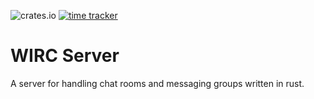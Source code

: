 ![crates.io](https://img.shields.io/crates/v/wirc_server.svg)
[![time tracker](https://wakatime.com/badge/github/willemml/wirc_server.svg)](https://wakatime.com/badge/github/willemml/wirc_server)
# WIRC Server
A server for handling chat rooms and messaging groups written in rust.
